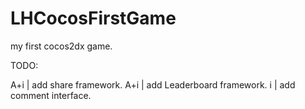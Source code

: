 LHCocosFirstGame
================

my first cocos2dx game.

TODO:

A+i | add share framework.
A+i | add Leaderboard framework.
i | add comment interface.